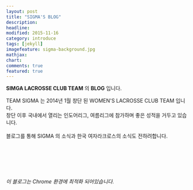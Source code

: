 ```yaml
---
layout: post
title: "SIGMA'S BLOG"
description: 
headline: 
modified: 2015-11-16
category: introduce
tags: [jekyll]
imagefeature: sigma-background.jpg
mathjax: 
chart: 
comments: true
featured: true
---
```


**SIMGA LACROSSE CLUB TEAM** 의 **BLOG** 입니다.

TEAM SIGMA 는 2014년 1월 창단 된 WOMEN'S LACROSSE CLUB TEAM 입니다. <br>
창단 이후 국내에서 열리는 인도어리그, 여름리그에 참가하며 좋은 성적을 거두고 있습니다. <br>
<br>
블로그를 통해 SIGMA 의 소식과 한국 여자라크로스의 소식도 전하려합니다.
<br>
<br>
<br>
<br>
<br>
<br>

###### 이 블로그는 Chrome 환경에 최적화 되어있습니다.

